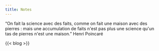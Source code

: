 ```yaml
---
title: Notes
---
```


“On fait la science avec des faits, comme on fait une maison avec des pierres : mais une accumulation de faits n'est pas plus une science qu'un tas de pierres n'est une maison.”
Henri Poincaré

{{< blog >}}
